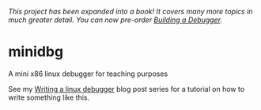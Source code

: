 *This project has been expanded into a book! It covers many more topics in much greater detail. You can now pre-order [Building a Debugger](https://nostarch.com/building-a-debugger).*

# minidbg
A mini x86 linux debugger for teaching purposes

See my [Writing a linux debugger](http://blog.tartanllama.xyz/c++/2017/03/21/writing-a-linux-debugger-setup/) blog post series for a tutorial on how to write something like this.
